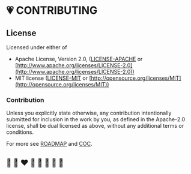 # 💗 CONTRIBUTING

## License

Licensed under either of

 * Apache License, Version 2.0, ([LICENSE-APACHE](../licence/LICENSE-APACHE) or [http://www.apache.org/licenses/LICENSE-2.0](http://www.apache.org/licenses/LICENSE-2.0))
 * MIT license ([LICENSE-MIT](../licence/LICENSE-MIT) or [http://opensource.org/licenses/MIT](http://opensource.org/licenses/MIT))

### Contribution

Unless you explicitly state otherwise, any contribution intentionally submitted
for inclusion in the work by you, as defined in the Apache-2.0 license, shall be dual licensed as above, without any
additional terms or conditions.

For more see [ROADMAP](ROADMAP.md) and [COC](CODE_OF_CONDUCT.md).

## 🦄 🌈 ❤️ 💛 💚 💙 🤍 🖤
